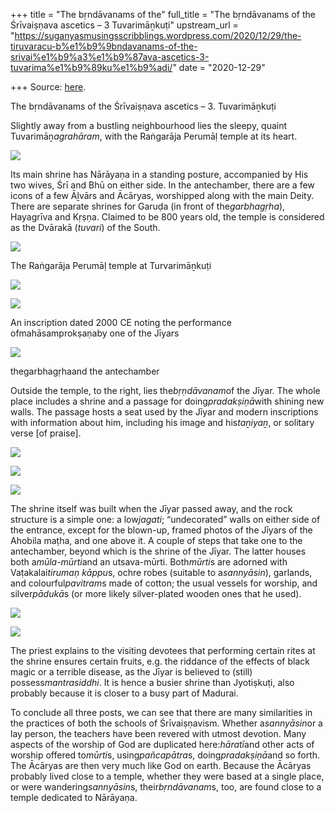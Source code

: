 +++
title = "The bṛndāvanams of the"
full_title = "The bṛndāvanams of the Śrīvaiṣṇava ascetics – 3 Tuvarimāṉkuṭi"
upstream_url = "https://suganyasmusingsscribblings.wordpress.com/2020/12/29/the-tiruvaracu-b%e1%b9%9bndavanams-of-the-srivai%e1%b9%a3%e1%b9%87ava-ascetics-3-tuvarima%e1%b9%89ku%e1%b9%adi/"
date = "2020-12-29"

+++
Source: [here](https://suganyasmusingsscribblings.wordpress.com/2020/12/29/the-tiruvaracu-b%e1%b9%9bndavanams-of-the-srivai%e1%b9%a3%e1%b9%87ava-ascetics-3-tuvarima%e1%b9%89ku%e1%b9%adi/).

The bṛndāvanams of the Śrīvaiṣṇava ascetics – 3. Tuvarimāṉkuṭi

Slightly away from a bustling neighbourhood lies the sleepy, quaint Tuvarimāṉ*agrahāram*, with the Raṅgarāja Perumāḷ temple at its heart.

![](https://suganyasmusingsscribblings.files.wordpress.com/2020/12/image1-12.png?w=481)

Its main shrine has Nārāyaṇa in a standing posture, accompanied by His two wives, Śrī and Bhū on either side. In the antechamber, there are a few icons of a few Āḻvārs and Ācāryas, worshipped along with the main Deity. There are separate shrines for Garuḍa (in front of the*garbhagṛha*), Hayagrīva and Kṛṣṇa. Claimed to be 800 years old, the temple is considered as the Dvārakā (*tuvari*) of the South.

![](https://suganyasmusingsscribblings.files.wordpress.com/2020/12/image2-10.png?w=450)

The Raṅgarāja Perumāḷ temple at Turvarimāṉkuṭi

![](https://suganyasmusingsscribblings.files.wordpress.com/2020/12/image1-13.png?w=466)

![](https://suganyasmusingsscribblings.files.wordpress.com/2020/12/image3-2.png?w=449)

An inscription dated 2000 CE noting the performance ofmahāsamprokṣaṇaby one of the Jīyars

![](https://suganyasmusingsscribblings.files.wordpress.com/2020/12/image1-14.png?w=430)

thegarbhagṛhaand the antechamber

Outside the temple, to the right, lies the*bṛṇdāvanam*of the Jīyar. The whole place includes a shrine and a passage for doing*pradakṣiṇā*with shining new walls. The passage hosts a seat used by the Jīyar and modern inscriptions with information about him, including his image and his*taṉiyaṉ*, or solitary verse \[of praise\].

![](https://suganyasmusingsscribblings.files.wordpress.com/2020/12/image1-16.png?w=411)

![](https://suganyasmusingsscribblings.files.wordpress.com/2020/12/image2-11.png?w=433)

![](https://suganyasmusingsscribblings.files.wordpress.com/2020/12/image3-3.png?w=434)

The shrine itself was built when the Jīyar passed away, and the rock structure is a simple one: a low*jagati*; “undecorated” walls on either side of the entrance, except for the blown-up, framed photos of the Jīyars of the Ahobila maṭha, and one above it. A couple of steps that take one to the antechamber, beyond which is the shrine of the Jīyar. The latter houses both a*mūla-mūrti*and an utsava-mūrti. Both*mūrti*s are adorned with Vaṭakalai*tirumaṇ kāppu*s, ochre robes (suitable to a*sannyāsin*), garlands, and colourful*pavitram*s made of cotton; the usual vessels for worship, and silver*pādukā*s (or more likely silver-plated wooden ones that he used).

![](https://suganyasmusingsscribblings.files.wordpress.com/2020/12/image1-18.png?w=448)

![](https://suganyasmusingsscribblings.files.wordpress.com/2020/12/image2-12-e1609215975882.png)

The priest explains to the visiting devotees that performing certain rites at the shrine ensures certain fruits, e.g. the riddance of the effects of black magic or a terrible disease, as the Jīyar is believed to (still) possess*mantrasiddhi*. It is hence a busier shrine than Jyotiṣkuṭi, also probably because it is closer to a busy part of Madurai.

To conclude all three posts, we can see that there are many similarities in the practices of both the schools of Śrīvaiṣṇavism. Whether a*sannyāsin*or a lay person, the teachers have been revered with utmost devotion. Many aspects of the worship of God are duplicated here:*hāratī*and other acts of worship offered to*mūrti*s, using*pañcapātra*s, doing*pradakṣiṇā*and so forth. The Ācāryas are then very much like God on earth. Because the Ācāryas probably lived close to a temple, whether they were based at a single place, or were wandering*sannyāsin*s, their*bṛndāvanam*s, too, are found close to a temple dedicated to Nārāyaṇa.

